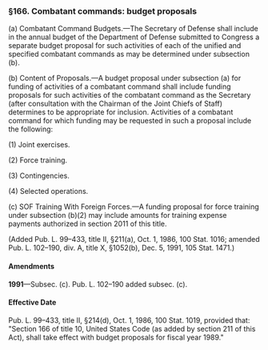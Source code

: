 ### §166. Combatant commands: budget proposals ###

(a) Combatant Command Budgets.—The Secretary of Defense shall include in the annual budget of the Department of Defense submitted to Congress a separate budget proposal for such activities of each of the unified and specified combatant commands as may be determined under subsection (b).

(b) Content of Proposals.—A budget proposal under subsection (a) for funding of activities of a combatant command shall include funding proposals for such activities of the combatant command as the Secretary (after consultation with the Chairman of the Joint Chiefs of Staff) determines to be appropriate for inclusion. Activities of a combatant command for which funding may be requested in such a proposal include the following:

(1) Joint exercises.

(2) Force training.

(3) Contingencies.

(4) Selected operations.

(c) SOF Training With Foreign Forces.—A funding proposal for force training under subsection (b)(2) may include amounts for training expense payments authorized in section 2011 of this title.

(Added Pub. L. 99–433, title II, §211(a), Oct. 1, 1986, 100 Stat. 1016; amended Pub. L. 102–190, div. A, title X, §1052(b), Dec. 5, 1991, 105 Stat. 1471.)

#### Amendments ####

**1991**—Subsec. (c). Pub. L. 102–190 added subsec. (c).

#### Effective Date ####

Pub. L. 99–433, title II, §214(d), Oct. 1, 1986, 100 Stat. 1019, provided that: "Section 166 of title 10, United States Code (as added by section 211 of this Act), shall take effect with budget proposals for fiscal year 1989."
